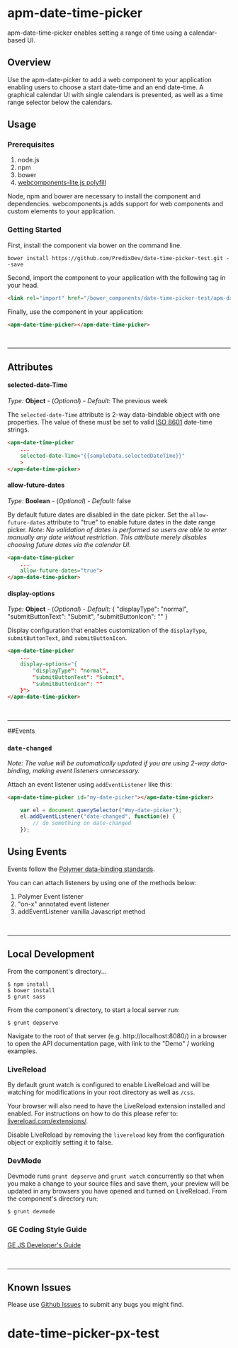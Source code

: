 # apm-date-time-picker

apm-date-time-picker enables setting a range of time using a calendar-based UI.

## Overview

Use the apm-date-picker to add a web component to your application enabling users to choose a start date-time and an end date-time. A graphical calendar UI with single calendars is presented, as well as a time range selector below the calendars.

## Usage

### Prerequisites

1. node.js
2. npm
3. bower
4. [webcomponents-lite.js polyfill](https://github.com/webcomponents/webcomponentsjs)

Node, npm and bower are necessary to install the component and dependencies. webcomponents.js adds support for web components and custom elements to your application.

### Getting Started

First, install the component via bower on the command line.

```
bower install https://github.com/PredixDev/date-time-picker-test.git --save
```

Second, import the component to your application with the following tag in your head.

```html
<link rel="import" href="/bower_components/date-time-picker-test/apm-date-picker.html.html" ></link>
```

Finally, use the component in your application:

```html
<apm-date-time-picker></apm-date-time-picker>
```

<br />
<hr />

## Attributes

#### selected-date-Time

*Type:* **Object** - (*Optional*) - *Default:* The previous week

The `selected-date-Time` attribute is 2-way data-bindable object with one properties. The value of these must be set to valid [ISO 8601](https://en.wikipedia.org/wiki/ISO_8601) date-time strings.

```html
<apm-date-time-picker
	...
	selected-date-Time="{{sampleData.selectedDateTime}}"
	>
</apm-date-time-picker>
```

#### allow-future-dates

*Type:* **Boolean** - (*Optional*) - *Default:* false

By default future dates are disabled in the date picker. Set the `allow-future-dates` attribute to "true" to enable future dates in the date range picker. *Note: No validation of dates is performed so users are able to enter manually any date without restriction. This attribute merely disables choosing future dates via the calendar UI.*

```html
<apm-date-time-picker
	...
	allow-future-dates="true">
</apm-date-time-picker>
```

#### display-options

*Type:* **Object** - (*Optional*) - *Default:* { "displayType": "normal", "submitButtonText": "Submit", "submitButtonIcon": "" }

Display configuration that enables customization of the `displayType`, `submitButtonText`, and `submitButtonIcon`.

```html
<apm-date-time-picker
	...
	display-options="{
        "displayType": "normal",
        "submitButtonText": "Submit",
        "submitButtonIcon": ""
    }">
</apm-date-time-picker>
```

<br />
<hr />

##Events
### `date-changed`
 *Note: The value will be automatically updated if you are using 2-way data-binding, making event listeners unnecessary.*

Attach an event listener using `addEventListener` like this:

```html
<apm-date-time-picker id="my-date-picker"></apm-date-time-picker>
```
```javascript
	var el = document.querySelector("#my-date-picker");
	el.addEventListener("date-changed", function(e) {
		// do something on date-changed
	});
```

## Using Events

Events follow the [Polymer data-binding standards](https://www.polymer-project.org/1.0/docs/devguide/data-binding.html).

You can can attach listeners by using one of the methods below:

1. Polymer Event listener
2. "on-x" annotated event listener
3. addEventListener vanilla Javascript method
<br />
<hr />

## Local Development

From the component's directory...

```
$ npm install
$ bower install
$ grunt sass
```

From the component's directory, to start a local server run:

```
$ grunt depserve
```

Navigate to the root of that server (e.g. http://localhost:8080/) in a browser to open the API documentation page, with link to the "Demo" / working examples.

### LiveReload

By default grunt watch is configured to enable LiveReload and will be watching for modifications in your root directory as well as `/css`.

Your browser will also need to have the LiveReload extension installed and enabled. For instructions on how to do this please refer to: [livereload.com/extensions/](http://livereload.com/extensions/).

Disable LiveReload by removing the `livereload` key from the configuration object or explicitly setting it to false.


### DevMode
Devmode runs `grunt depserve` and `grunt watch` concurrently so that when you make a change to your source files and save them, your preview will be updated in any browsers you have opened and turned on LiveReload.
From the component's directory run:

```
$ grunt devmode
```

### GE Coding Style Guide
[GE JS Developer's Guide](https://github.com/GeneralElectric/javascript)

<br />
<hr />

## Known Issues

Please use [Github Issues](https://github.com/PredixDev/COMPONENT/issues) to submit any bugs you might find.
# date-time-picker-px-test
